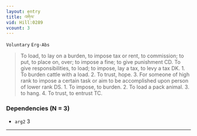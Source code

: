```yaml
---
layout: entry
title: འགེལ་
vid: Hill:0289
vcount: 3
---
```

`Voluntary` `Erg-Abs`
> To load, to lay on a burden, to impose tax or rent, to commission; to put, to place on, over; to impose a fine; to give punishment CD\.
 To give responsibilities, to load; to impose, lay a tax, to levy a tax DK\.
 1\.
 To burden cattle with a load\.
 2\.
 To trust, hope\.
 3\.
 For someone of high rank to impose a certain task or aim to be accomplished upon person of lower rank DS\.
 1\.
 To impose, to burden\.
 2\.
 To load a pack animal\.
 3\.
 to hang\.
 4\.
 To trust, to entrust TC\.

### Dependencies (N = 3)
* `arg2` 3

---

